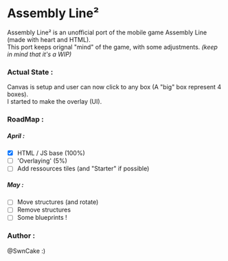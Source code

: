 # Assembly Line²
Assembly Line² is an unofficial port of the mobile game Assembly Line (made with heart and HTML).  
This port keeps orignal "mind" of the game, with some adjustments. _(keep in mind that it's a WIP)_

### Actual State :
Canvas is setup and user can now click to any box (A "big" box represent 4 boxes).  
I started to make the overlay (UI).

### RoadMap :
##### April :
- [x] HTML / JS base (100%)
- [ ] 'Overlaying' (5%)
- [ ] Add ressources tiles (and "Starter" if possible)
##### May :
- [ ] Move structures (and rotate)
- [ ] Remove structures
- [ ] Some blueprints !

### Author :
@SwnCake :)
